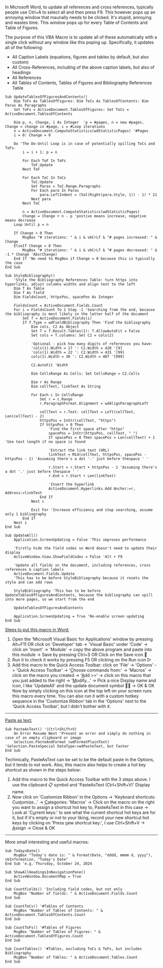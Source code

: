 In Microsoft Word, to update all references and cross references, typically people use Ctrl+A to select all and then press F9. This however pops up an annoying window that maunally needs to be clicked. It's stupid, annoying and wastes time. This window pops up for every Table of Contents and Table of Figures.
<!-- To Do: Add 2 screenshots here: TOC & Table of Figures -->
The purpose of this VBA Macro is to update all of these automatically with a single click without any window like this poping up. Specifically, it updates all of the following:

- All Caption Labels (equations, figures and tables by default, but also custom)
- All Cross-References, including of the above caption labels, but also of headings
- All References
- All Tables of Contents, Tables of Figures and Bibliography References Table
```VBA
Sub UpdateTablesOfFiguresAndContents()
    Dim ToFs As TablesOfFigures: Dim ToCs As TablesOfContents: Dim Paras As Paragraphs
    Set ToFs = ActiveDocument.TablesOfFigures: Set ToCs = ActiveDocument.TablesOfContents

    Dim p, n, Change, i As Integer  'p = #pages, n = new #pages, Change = change in #page, i = #Loop iterations
    n = ActiveDocument.ComputeStatistics(wdStatisticPages) '#Pages
    i = 0: Change = 0

    Do 'The Do-Until Loop is in case of potentially spilling ToCs and ToFs.
        i = i + 1: p = n

        For Each ToF In ToFs
            ToF.Update
        Next ToF

        For Each ToC In ToCs
            ToC.Update
            Set Paras = ToC.Range.Paragraphs
            For Each para In Paras
                para.LeftIndent = (Val(Right(para.Style, 1)) - 1) * 21
            Next para
        Next ToC

        n = ActiveDocument.ComputeStatistics(wdStatisticPages)
        Change = Change + n - p 'postive means increase, negative means decrease
    Loop Until p = n

    If Change > 0 Then
        MsgBox "# iterations: " & i & vbCrLf & "# pages increased: " & Change
    ElseIf Change < 0 Then
        MsgBox "# iterations: " & i & vbCrLf & "# pages decreased: " & -1 * Change 'Abs(Change)
    End If 'No need to MsgBox if Change = 0 because this is typically the case
End Sub

Sub StyleBibliography()
    'Style the Bibliography References Table: turn https into hyperlinks, adjust columns widths and align text to the left
    Dim T As Table
    Dim f As field
    Dim FieldsCount, httpsPos, spacePos As Integer

    FieldsCount = ActiveDocument.Fields.Count
    For i = FieldsCount To 1 Step -1 'Searching from the end, because the bibliography is most likely in the latter half of the document
        Set f = ActiveDocument.Fields(i)
        If f.Type = wdFieldBibliography Then 'Find the bibliography
            Dim cols, C2 As Object
            Set T = f.Result.Tables(1): T.AllowAutoFit = False
            Set cols = T.columns: Set C2 = cols(2)

            'Optional - pick how many digits of references you have:
            'cols(1).Width = 17 ': C2.Width = 420 '[9]
            'cols(1).Width = 22 ': C2.Width = 415 '[99]
            cols(1).Width = 30 ': C2.Width = 407 '[999]

            C2.AutoFit 'Width

            Dim CellsRange As Cells: Set CellsRange = C2.Cells

            Dim r As Range
            Dim cellText, linkText As String

            For Each c In CellsRange
                Set r = c.Range
                r.ParagraphFormat.Alignment = wdAlignParagraphLeft

                cellText = r.Text: cellText = Left(cellText, Len(cellText) - 2)
                httpsPos = InStr(cellText, "https")
                If httpsPos > 0 Then
                    'Find the first space after "https"
                    spacePos = InStr(httpsPos, cellText, " ")
                    If spacePos = 0 Then spacePos = Len(cellText) + 1 'Use text length if no space is found

                    'Extract the link text (URL)
                    linkText = Mid(cellText, httpsPos, spacePos - httpsPos - 1) 'Assuming there's a dot '.' just before thespace ' '

                    r.Start = r.Start + httpsPos - 1 'Assuming there's a dot '.' just before thespace ' '
                    r.End = r.Start + Len(linkText)

                    'Insert the hyperlink
                    ActiveDocument.Hyperlinks.Add Anchor:=r, Address:=linkText
                End If
            Next c

            Exit For 'Increase efficiency and stop searching, assume only 1 bibliography
        End If
    Next i
End Sub

Sub UpdateAll()
    Application.ScreenUpdating = False 'This improves performance

    'Firstly hide the field codes so Word doesn't need to update their display
    ActiveWindow.View.ShowFieldCodes = False 'Alt + F9

    'Update all fields in the document, including references, cross references & caption labels
    ActiveDocument.Fields.Update
    'This has to be before StyleBibliography because it resets the style and can add rows

    StyleBibliography 'This has to be before UpdateTablesOfFiguresAndContents, because the bibliography can spill into more pages, so we start from the end

    UpdateTablesOfFiguresAndContents

    Application.ScreenUpdating = True 'Re-enable screen updating
End Sub
```
<ins>Steps to put this macro in Word:</ins>
1) Open the 'Microsoft Visual Basic for Applications' window by pressing Alt+F11 OR click on 'Developer' tab -> 'Visual Basic' under 'Code' -> click on 'Insert' -> 'Module' -> copy the above program and paste into this module -> Save by pressing Ctrl+S OR Click on the Save icon 💾
2) Run it to check it works by pressing F5 OR clicking on the Run icon ▷
3) Add this macro to the Quick Access Toolbar: click on 'File' -> 'Options' -> 'Quick Access Toolbar' -> '<ins>C</ins>hoose commands from:' -> 'Macros' -> click on the macro you created -> '<ins>A</ins>dd >>' -> click on this macro that you just added to the right -> '<ins>M</ins>odify...' -> Pick a nice Display name and icon, I like 'UpdateAll' and the update document symbol 📄🔄 -> OK & OK
Now by simply clicking on this icon at the top left on your screen runs this macro every time. You can also run it with a custom hotkey sequence in the 'Customize Ribbon' tab in the 'Options' next to the 'Quick Access Toolbar', but I didn't bother with it.

<!-- To Do: Add screenshots here & link to my PhD thesis to show how the bibliography hyperlinks 🔗 and ToC indentations look like -->
---
<ins>Paste as text:</ins>
```VBA
Sub PasteAsText() '(Ctrl+Shift+V)
    On Error Resume Next 'Prevent an error and simply do nothing in case of an empty clipboard or image
    Selection.PasteAndFormat (wdFormatPlainText) 'Selection.PasteSpecial DataType:=wdPasteText, but faster
End Sub
```
Techinically, PasteAsText can be set to be the default paste in the Options, but it tends to not work. Also, this macro also helps to create a hot key shortcut as shown in the steps below:

1) Add this macro to the Quick Access Toolbar with the 3 steps above. I use the clipboard 📋 symbol and 'PasteAsText (Ctrl+Shift+V)' Display name.
2) Now click on 'Customize Ribbon' in the Options -> 'Keyboard shortcuts: Cus<ins>t</ins>omize...' -> <ins>C</ins>ategories: 'Macros' -> Click on the macro on the right you want to assign a shortcut hot key to, PasteAsText in this case -> Look at 'C<ins>u</ins>rrent keys:' to see what the current shortcut hot keys are for it, but if it's empty or not to your liking, record your new shortcut hot keys by clicking on 'Press <ins>n</ins>ew shortcut key:', I use Ctrl+Shift+V -> <ins>A</ins>ssign -> Close & OK
---
More small interesting and useful macros:
```VBA
Sub TodaysDate()
    MsgBox "Today's date is: " & Format(Date, "dddd, mmmm d, yyyy"), vbInformation, "Today's Date"
End Sub 'e.g. Thursday, October 24, 2024
```
```VBA
Sub ShowAllHeadingsInNavigationPane()
    ActiveWindow.DocumentMap = True
End Sub
```
```VBA
Sub CountFields() 'Including field codes, but not only
    MsgBox "Number of fields: " & ActiveDocument.Fields.Count
End Sub
```
```VBA
Sub CountToCs() '#Tables of Contents
    MsgBox "Number of Tables of Contents: " & ActiveDocument.TablesOfContents.Count
End Sub
```
```VBA
Sub CountToFs() '#Tables of Figures
    MsgBox "Number of Tables of Figures: " & ActiveDocument.TablesOfFigures.Count
End Sub
```
```VBA
Sub CountTables() '#Tables, excluding ToCs & ToFs, but includes Bibliography
    MsgBox "Number of Tables: " & ActiveDocument.Tables.Count
End Sub
```
